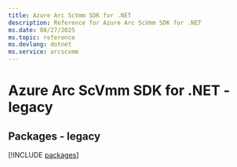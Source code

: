 ```yaml
---
title: Azure Arc ScVmm SDK for .NET
description: Reference for Azure Arc ScVmm SDK for .NET
ms.date: 08/27/2025
ms.topic: reference
ms.devlang: dotnet
ms.service: arcscvmm
---
```

# Azure Arc ScVmm SDK for .NET - legacy
## Packages - legacy
[!INCLUDE [packages](arc-scvmm-index.md)]